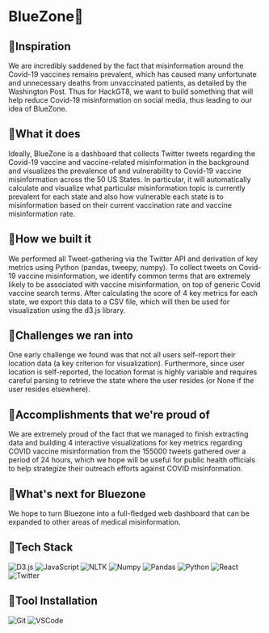 # BlueZone💉
## 🌲Inspiration
We are incredibly saddened by the fact that misinformation around the Covid-19 vaccines remains prevalent, which has caused many unfortunate and unnecessary deaths from unvaccinated patients, as detailed by the Washington Post. Thus for HackGT8, we want to build something that will help reduce Covid-19 misinformation on social media, thus leading to our idea of BlueZone.

## 🌲What it does
Ideally, BlueZone is a dashboard that collects Twitter tweets regarding the Covid-19 vaccine and vaccine-related misinformation in the background and visualizes the prevalence of and vulnerability to Covid-19 vaccine misinformation across the 50 US States. In particular, it will automatically calculate and visualize what particular misinformation topic is currently prevalent for each state and also how vulnerable each state is to misinformation based on their current vaccination rate and vaccine misinformation rate.

## 🌲How we built it
We performed all Tweet-gathering via the Twitter API and derivation of key metrics using Python (pandas, tweepy, numpy). To collect tweets on Covid-19 vaccine misinformation, we identify common terms that are extremely likely to be associated with vaccine misinformation, on top of generic Covid vaccine search terms. After calculating the score of 4 key metrics for each state, we export this data to a CSV file, which will then be used for visualization using the d3.js library.

## 🌲Challenges we ran into
One early challenge we found was that not all users self-report their location data (a key criterion for visualization). Furthermore, since user location is self-reported, the location format is highly variable and requires careful parsing to retrieve the state where the user resides (or None if the user resides elsewhere).

## 🌲Accomplishments that we're proud of
We are extremely proud of the fact that we managed to finish extracting data and building 4 interactive visualizations for key metrics regarding COVID vaccine misinformation from the 155000 tweets gathered over a period of 24 hours, which we hope will be useful for public health officials to help strategize their outreach efforts against COVID misinformation.

## 🌲What's next for Bluezone
We hope to turn Bluezone into a full-fledged web dashboard that can be expanded to other areas of medical misinformation.

## 🌲Tech Stack
![D3.js](https://img.shields.io/badge/d3.js-a?style=for-the-badge&logo=d3dotjs&logoColor=white&color=F9A03C)
![JavaScript](https://img.shields.io/badge/javascript-a?style=for-the-badge&logo=javascript&logoColor=F7DF1E&color=231F40)
![NLTK](https://img.shields.io/badge/natural%20language%20toolkit-a?style=for-the-badge&logo=python&logoColor=white&color=yellow)
![Numpy](https://img.shields.io/badge/numpy-a?style=for-the-badge&logo=numpy&logoColor=white&color=013243)
![Pandas](https://img.shields.io/badge/pandas-a?style=for-the-badge&logo=pandas&logoColor=white&color=darkblue)
![Python](https://img.shields.io/badge/python-a?style=for-the-badge&logo=python&logoColor=white&color=yellow)
![React](https://img.shields.io/badge/react-a?style=for-the-badge&logo=react&logoColor=white&color=darkred)
![Twitter](https://img.shields.io/badge/twitter%20api-a?style=for-the-badge&logo=twitter&logoColor=white&color=blue)

## 🌲Tool Installation
![Git](https://img.shields.io/badge/git-a?style=for-the-badge&logo=git&logoColor=white&color=F05032)
![VSCode](https://img.shields.io/badge/vscode-a?style=for-the-badge&logo=visualstudiocode&logoColor=white&color=007ACC)
